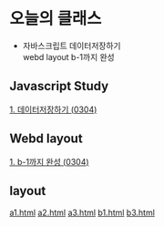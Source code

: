 # 오늘의 클래스

 - 자바스크립트 데이터저장하기   
 webd layout b-1까지 완성

## Javascript Study
[1. 데이터저장하기 (0304)](https://ukey77.github.io/webs2024/javascript/javascript01.html)

## Webd layout
[1. b-1까지 완성 (0304)](https://ukey77.github.io/webs2024/webd/layout/index.html)

## layout
[a1.html](https://ukey77.github.io/webs2024/webd/layout/layout/a1.html)
[a2.html](https://ukey77.github.io/webs2024/webd/layout/layout/a2.html)
[a3.html](https://ukey77.github.io/webs2024/webd/layout/layout/a3.html)
[b1.html](https://ukey77.github.io/webs2024/webd/layout/layout/b1.html)
[b3.html](https://ukey77.github.io/webs2024/webd/layout/layout/b2.html)